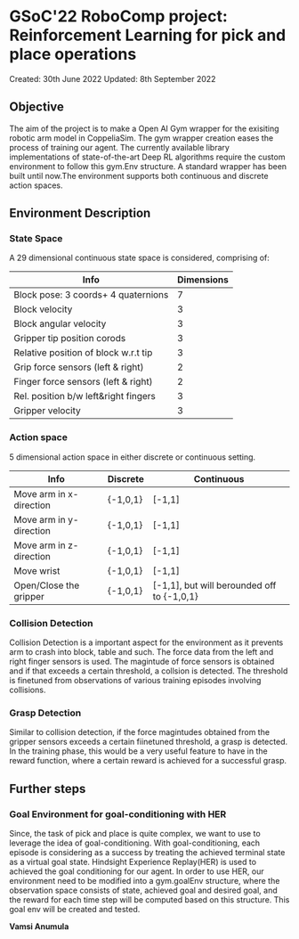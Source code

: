 # GSoC'22 RoboComp project: Reinforcement Learning for pick and place operations

Created: 30th June 2022
Updated: 8th September 2022

## Objective
The aim of the project is to make a Open AI Gym wrapper for the exisiting robotic arm model in CoppeliaSim. The gym wrapper creation eases the process of training our agent. The currently available library implementations of state-of-the-art Deep RL algorithms require the custom environment to follow this gym.Env structure. A standard wrapper has been built until now.The environment supports both continuous and discrete action spaces.

## Environment Description

### State Space

A 29 dimensional continuous state space is considered, comprising of:

|        Info                           |  Dimensions |
| -------------------------             |  ---|
| Block pose: 3 coords+ 4 quaternions  |  7  |
| Block velocity                        |  3  |
| Block angular velocity                 |  3  |
| Gripper tip position corods           |  3  |
| Relative position of block w.r.t tip  |  3  |
| Grip force sensors (left & right)     |  2  |
| Finger force sensors (left & right)   |  2  |
| Rel. position b/w left&right fingers   |  3  |
| Gripper velocity                      |  3  |

### Action space

5 dimensional action space in either discrete or continuous setting.

|        Info               |  Discrete  |  Continuous |
| ------------------------- |  ---       |  ---   |
| Move arm in x-direction   |  {-1,0,1}  |[-1,1]  |
| Move arm in y-direction   |  {-1,0,1}  |[-1,1]  |
| Move arm in z-direction   |  {-1,0,1}  |[-1,1]  |
| Move wrist                |  {-1,0,1}  |[-1,1]  |
| Open/Close the gripper    |  {-1,0,1}  |[-1,1], but will berounded off to {-1,0,1}  |

### Collision Detection

Collision Detection is a important aspect for the environment as it prevents arm to crash into block, table and such. The force data from the left and right finger sensors is used. The magintude of force sensors is obtained and if that exceeds a certain threshold, a collsion is detected. The threshold is finetuned from observations of various training episodes involving collisions.

### Grasp Detection
Similar to collision detection, if the force magintudes obtained from the gripper sensors exceeds a certain fiinetuned threshold, a grasp is detected. In the training phase, this would be a very useful feature to have in the reward function, where a certain reward is achieved for a successful grasp.  

## Further steps

### Goal Environment for goal-conditioning with HER

Since, the task of pick and place is quite complex, we want to use to leverage the idea of goal-conditioning. With goal-conditioning, each episode is considering as a success by treating the achieved terminal state as a virtual goal state. Hindsight Experience Replay(HER) is used to achieved the goal conditioning for our agent. In order to use HER, our environment need to be modified into a gym.goalEnv structure, where the observation space consists of state, achieved goal and desired goal, and the reward for each time step will be computed based on this structure. This goal env will be created and tested. 

__Vamsi Anumula__
